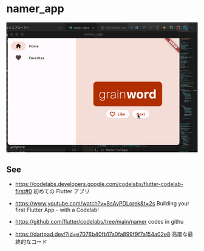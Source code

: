 # namer_app

![namer](./screenshots/namer.gif)

## See

- <https://codelabs.developers.google.com/codelabs/flutter-codelab-first#0>
  初めての Flutter アプリ

- <https://www.youtube.com/watch?v=8sAyPDLorek&t=2s>
  Building your first Flutter App - with a Codelab!

- <https://github.com/flutter/codelabs/tree/main/namer>
  codes in githu

- <https://dartpad.dev/?id=e7076b40fb17a0fa899f9f7a154a02e8>
  高度な最終的なコード
